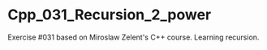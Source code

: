 # Cpp_031_Recursion_2_power
Exercise #031 based on Miroslaw Zelent's C++ course.
Learning recursion.
